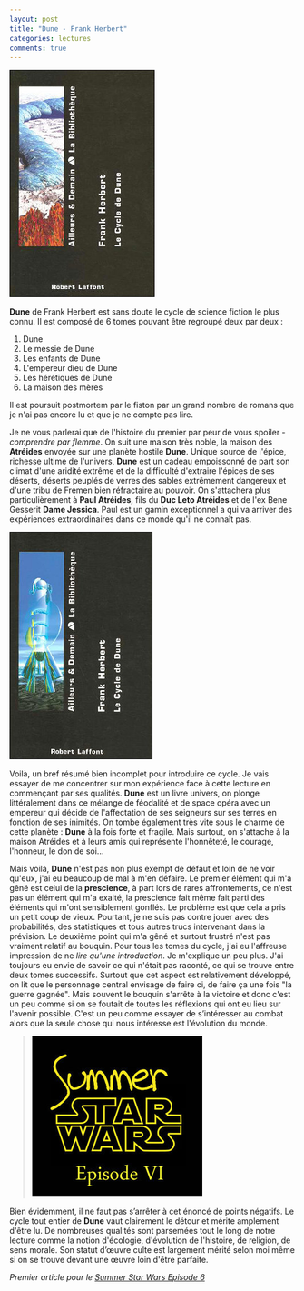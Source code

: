 ```yaml
---
layout: post
title: "Dune - Frank Herbert"
categories: lectures
comments: true
---
```


![Tome 1](https://github.com/homeostasie/bouquins/raw/master/_pics/lv/herbert_frank/dune-1.jpg) 

**Dune** de Frank Herbert est sans doute le cycle de science fiction le plus connu. Il est composé de 6 tomes pouvant être regroupé deux par deux :
	
1. Dune
2. Le messie de Dune
3. Les enfants de Dune
4. L'empereur dieu de Dune
5. Les hérétiques de Dune
6. La maison des mères
	
Il est poursuit postmortem par le fiston par un grand nombre de romans que je n'ai pas encore lu et que je ne compte pas lire.

Je ne vous parlerai que de l'histoire du premier par peur de vous spoiler - *comprendre par flemme*. On suit une maison très noble, la maison des **Atréides** envoyée sur une planète hostile **Dune**. Unique source de l'épice, richesse ultime de l'univers, **Dune** est un cadeau empoissonné de part son climat d'une aridité extrême et de la difficulté d'extraire l'épices de ses déserts, déserts peuplés de verres des sables extrêmement dangereux et d'une tribu de Fremen bien réfractaire au pouvoir. On s'attachera plus particulièrement à **Paul Atréides**, fils du **Duc Leto Atréides** et de l'ex Bene Gesserit **Dame Jessica**. Paul est un gamin exceptionnel a qui va arriver des expériences extraordinaires dans ce monde qu'il ne connaît pas.

![Tome 2](https://github.com/homeostasie/bouquins/raw/master/_pics/lv/herbert_frank/dune-2.jpg)

Voilà, un bref résumé bien incomplet pour introduire ce cycle. Je vais essayer de me concentrer sur mon expérience face à cette lecture en commençant par ses qualités. **Dune** est un livre univers, on plonge littéralement dans ce mélange de féodalité et de space opéra avec un empereur qui décide de l'affectation de ses seigneurs sur ses terres en fonction de ses inimités. On tombe également très vite sous le charme de cette planète : **Dune** à la fois forte et fragile. Mais surtout, on s'attache à la maison Atréides et à leurs amis qui représente l'honnêteté, le courage, l'honneur, le don de soi...

Mais voilà, **Dune** n'est pas non plus exempt de défaut et loin de ne voir qu'eux, j'ai eu beaucoup de mal à m'en défaire. Le premier élément qui m'a gêné est celui de la **prescience**, à part lors de rares affrontements, ce n'est pas un élément qui m'a exalté, la prescience fait même fait parti des éléments qui m'ont sensiblement gonflés. Le problème est que cela a pris un petit coup de vieux. Pourtant, je ne suis pas contre jouer avec des probabilités, des statistiques et tous autres trucs intervenant dans la prévision. Le deuxième point qui m'a gêné et surtout frustré n'est pas vraiment relatif au bouquin. Pour tous les tomes du cycle, j'ai eu l'affreuse impression de ne *lire qu'une introduction*. Je m'explique un peu plus. J'ai toujours eu envie de savoir ce qui n'était pas raconté, ce qui se trouve entre deux tomes successifs. Surtout que cet aspect est relativement développé, on lit que le personnage central envisage de faire ci, de faire ça une fois "la guerre gagnée". Mais souvent le bouquin s'arrête à la victoire et donc c'est un peu comme si on se foutait de toutes les réflexions qui ont eu lieu sur l'avenir possible. C'est un peu comme essayer de s’intéresser au combat alors que la seule chose qui nous intéresse est l'évolution du monde.

> ![ssw6](https://github.com/homeostasie/bouquins/raw/master/_pics/blog/2012/ssw6.jpg)

Bien évidemment, il ne faut pas s’arrêter à cet énoncé de points négatifs. Le cycle tout entier de **Dune** vaut clairement le détour et mérite amplement d'être lu. De nombreuses qualités sont parsemées tout le long de notre lecture comme la notion d'écologie, d'évolution de l'histoire, de religion, de sens morale. Son statut d’œuvre culte est largement mérité selon moi même si on se trouve devant une œuvre loin d'être parfaite. 

*Premier article pour le [Summer Star Wars Episode 6](http://rsfblog.canalblog.com/archives/2012/06/04/24321926.html)*